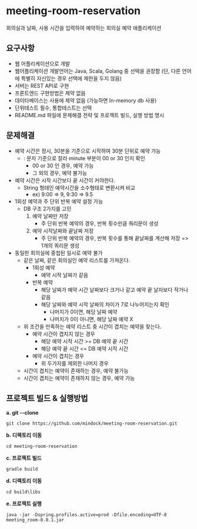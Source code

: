 # meeting-room-reservation
회의실과 날짜, 사용 시간을 입력하여 예약하는 회의실 예약 애플리케이션


## 요구사항
* 웹 어플리케이션으로 개발 
* 웹어플리케이션 개발언어는 Java, Scala, Golang 중 선택을 권장함 (단, 다른 언어에 특별히 자신있는 경우 선택에 제한을 두지 않음)
* 서버는 REST API로 구현
* 프론트엔드 구현방법은 제약 없음
* 데이타베이스는 사용에 제약 없음 (가능하면 In-memory db 사용)
* 단위테스트 필수, 통합테스트는 선택
* README.md 파일에 문제해결 전략 및 프로젝트 빌드, 실행 방법 명시

## 문제해결
* 예약 시간은 정시, 30분을 기준으로 시작하여 30분 단위로 예약 가능
    * : 문자 기준으로 잘라 minute 부분이 00 or 30 인지 확인
        * 00 or 30 인 경우, 예약 가능
        * 그 외의 경우, 예약 불가능
* 예약 시간은 시작 시간보다 끝 시간이 커야한다.
    * String 형태인 예약시간을 소수형태로 변환시켜 비교
       * ex) 9:00 => 9, 9:30 => 9.5
* 1회성 예약과 주 단위 반복 예약 설정 가능
    * DB 구조 2가지를 고민
        1. 예약 날짜만 저장
            * 주 단위 반복 예약의 경우, 반복 횟수만큼 쿼리문이 생성
        2. 예약 시작날짜와 끝날짜 저장
            * 주 단위 반복 예약의 경우, 반복 횟수를 통해 끝날짜를 계산해 저장 => 1개의 쿼리문 생성
* 동일한 회의실에 중첩된 일시로 예약 불가
    * 같은 날짜, 같은 회의실인 예약 리스트를 가져온다.
        * 1회성 예약
            - 예약 시작 날짜가 같음
        * 반복 예약
            - 해당 날짜가 예약 시간 날짜보다 크거나 같고 예약 끝 날자보다 작거나 같음
            - 해당 날짜와 예약 시작 날짜의 차이가 7로 나누어지는지 확인
                * 나머지가 0이면, 해당 날짜 예약
                * 나머지가 0이 아니면, 해당 날짜 예약 X
    * 위 조건을 만족하는 예약 리스트 중 시간이 겹치는 예약을 찾는다.
        * 예약 시간이 겹치지 않는 경우
            * 해당 예약 시작 시간 >= DB 예약 끝 시간
            * 해당 예약 끝 시간 <= DB 예약 시작 시간
        * 예약 시간이 겹치는 경우
            * 위 두가지를 제외한 나머지 경우
    * 시간이 겹치는 예약이 존재하는 경우, 예약 불가능
    * 시간이 겹치는 예약이 존재하지 않는 경우, 예약 가능
    
## 프로젝트 빌드 & 실행방법

**a.  git --clone**
```
git clone https://github.com/mindock/meeting-room-reservation.git
```
**b. 디렉토리 이동**
```
cd meeting-room-reservation
```
**c. 프로젝트 빌드** 
```
gradle build
```
**d. 디렉토리 이동**
```
cd build\libs
```
**e. 프로젝트 실행**
```
java -jar -Dspring.profiles.active=prod -Dfile.encoding=UTF-8 meeting_room-0.0.1.jar
```